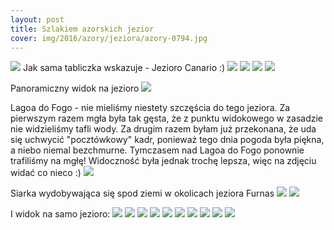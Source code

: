 ```yaml
---
layout: post
title: Szlakiem azorskich jezior
cover: img/2016/azory/jeziora/azory-0794.jpg
---
```

<img src="/img/2016/azory/jeziora/azory-0794.jpg">
Jak sama tabliczka wskazuje - Jezioro Canario :)
<img src="/img/2016/azory/jeziora/azory-0772.jpg">
<img src="/img/2016/azory/jeziora/azory-0775.jpg">
<img src="/img/2016/azory/jeziora/azory-0778.jpg">
<img src="/img/2016/azory/jeziora/azory-0796.jpg">

Panoramiczny widok na jezioro
<img src="/img/2016/azory/jeziora/azory-2.jpg">

Lagoa do Fogo - nie mieliśmy niestety szczęścia do tego jeziora. Za pierwszym razem mgła była tak gęsta, że z punktu widokowego w zasadzie nie widzieliśmy tafli wody. Za drugim razem byłam już przekonana, że uda się uchwycić "pocztówkowy" kadr, ponieważ tego dnia pogoda była piękna, a niebo niemal bezchmurne. Tymczasem nad Lagoa do Fogo ponownie trafiliśmy na mgłę! Widoczność była jednak trochę lepsza, więc na zdjęciu widać co nieco :)
<img src="/img/2016/azory/jeziora/azory-0913.jpg">

Siarka wydobywająca się spod ziemi w okolicach jeziora Furnas
<img src="/img/2016/azory/jeziora/azory-0191.jpg">
<img src="/img/2016/azory/jeziora/azory-0193.jpg">

I widok na samo jezioro:
<img src="/img/2016/azory/jeziora/azory-0200.jpg">
<img src="/img/2016/azory/jeziora/azory-0206.jpg">
<img src="/img/2016/azory/jeziora/azory-0207.jpg">
<img src="/img/2016/azory/jeziora/azory-0211.jpg">
<img src="/img/2016/azory/jeziora/azory-0223.jpg">
<img src="/img/2016/azory/jeziora/azory-0224.jpg">
<img src="/img/2016/azory/jeziora/azory-0237.jpg">
<img src="/img/2016/azory/jeziora/azory-0250.jpg">
<img src="/img/2016/azory/jeziora/azory-0260.jpg">
<img src="/img/2016/azory/jeziora/azory-0263.jpg">

<div class="fb-comments" data-href="http://emilkape.github.io/Jeziora-2016" data-numposts="5" data-width="100%"></div>
